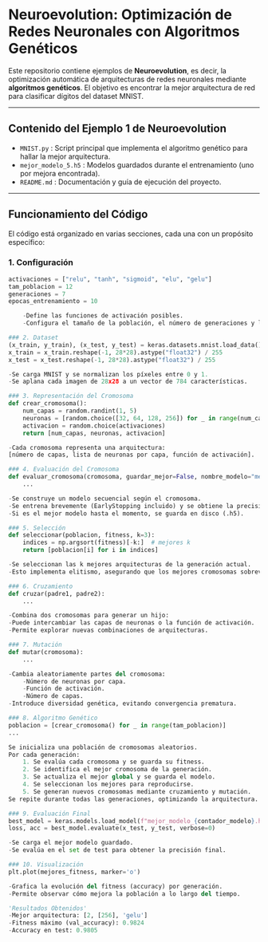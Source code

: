 
# Neuroevolution: Optimización de Redes Neuronales con Algoritmos Genéticos

Este repositorio contiene ejemplos de **Neuroevolution**, es decir, la optimización automática de arquitecturas de redes neuronales mediante **algoritmos genéticos**. El objetivo es encontrar la mejor arquitectura de red para clasificar dígitos del dataset MNIST.

---

## Contenido del Ejemplo 1 de Neuroevolution

- `MNIST.py` : Script principal que implementa el algoritmo genético para hallar la mejor arquitectura.  
- `mejor_modelo_5.h5` : Modelos guardados durante el entrenamiento (uno por mejora encontrada).  
- `README.md` : Documentación y guía de ejecución del proyecto.

---

## Funcionamiento del Código

El código está organizado en varias secciones, cada una con un propósito específico:

### 1. Configuración

```python
activaciones = ["relu", "tanh", "sigmoid", "elu", "gelu"]
tam_poblacion = 12
generaciones = 7
epocas_entrenamiento = 10

    -Define las funciones de activación posibles.
    -Configura el tamaño de la población, el número de generaciones y las épocas de entrenamiento de cada red.

### 2. Dataset
(x_train, y_train), (x_test, y_test) = keras.datasets.mnist.load_data()
x_train = x_train.reshape(-1, 28*28).astype("float32") / 255
x_test = x_test.reshape(-1, 28*28).astype("float32") / 255

-Se carga MNIST y se normalizan los píxeles entre 0 y 1.
-Se aplana cada imagen de 28x28 a un vector de 784 características.

### 3. Representación del Cromosoma
def crear_cromosoma():
    num_capas = random.randint(1, 5)
    neuronas = [random.choice([32, 64, 128, 256]) for _ in range(num_capas)]
    activacion = random.choice(activaciones)
    return [num_capas, neuronas, activacion]

-Cada cromosoma representa una arquitectura:
[número de capas, lista de neuronas por capa, función de activación].

### 4. Evaluación del Cromosoma
def evaluar_cromosoma(cromosoma, guardar_mejor=False, nombre_modelo="mejor_modelo.h5"):
    ...

-Se construye un modelo secuencial según el cromosoma.
-Se entrena brevemente (EarlyStopping incluido) y se obtiene la precisión de validación.
-Si es el mejor modelo hasta el momento, se guarda en disco (.h5).

### 5. Selección
def seleccionar(poblacion, fitness, k=3):
    indices = np.argsort(fitness)[-k:]  # mejores k
    return [poblacion[i] for i in indices]

-Se seleccionan las k mejores arquitecturas de la generación actual.
-Esto implementa elitismo, asegurando que los mejores cromosomas sobrevivan.

### 6. Cruzamiento
def cruzar(padre1, padre2):
    ...

-Combina dos cromosomas para generar un hijo:
-Puede intercambiar las capas de neuronas o la función de activación.
-Permite explorar nuevas combinaciones de arquitecturas.

### 7. Mutación
def mutar(cromosoma):
    ...

-Cambia aleatoriamente partes del cromosoma:
    -Número de neuronas por capa.
    -Función de activación.
    -Número de capas.
-Introduce diversidad genética, evitando convergencia prematura.

### 8. Algoritmo Genético
poblacion = [crear_cromosoma() for _ in range(tam_poblacion)]
...

Se inicializa una población de cromosomas aleatorios.
Por cada generación:
    1. Se evalúa cada cromosoma y se guarda su fitness.
    2. Se identifica el mejor cromosoma de la generación.
    3. Se actualiza el mejor global y se guarda el modelo.
    4. Se seleccionan los mejores para reproducirse.
    5. Se generan nuevos cromosomas mediante cruzamiento y mutación.
Se repite durante todas las generaciones, optimizando la arquitectura.

### 9. Evaluación Final
best_model = keras.models.load_model(f"mejor_modelo_{contador_modelo}.h5")
loss, acc = best_model.evaluate(x_test, y_test, verbose=0)

-Se carga el mejor modelo guardado.
-Se evalúa en el set de test para obtener la precisión final.

### 10. Visualización
plt.plot(mejores_fitness, marker='o')

-Grafica la evolución del fitness (accuracy) por generación.
-Permite observar cómo mejora la población a lo largo del tiempo.

'Resultados Obtenidos'
-Mejor arquitectura: [2, [256], 'gelu']
-Fitness máximo (val_accuracy): 0.9824
-Accuracy en test: 0.9805